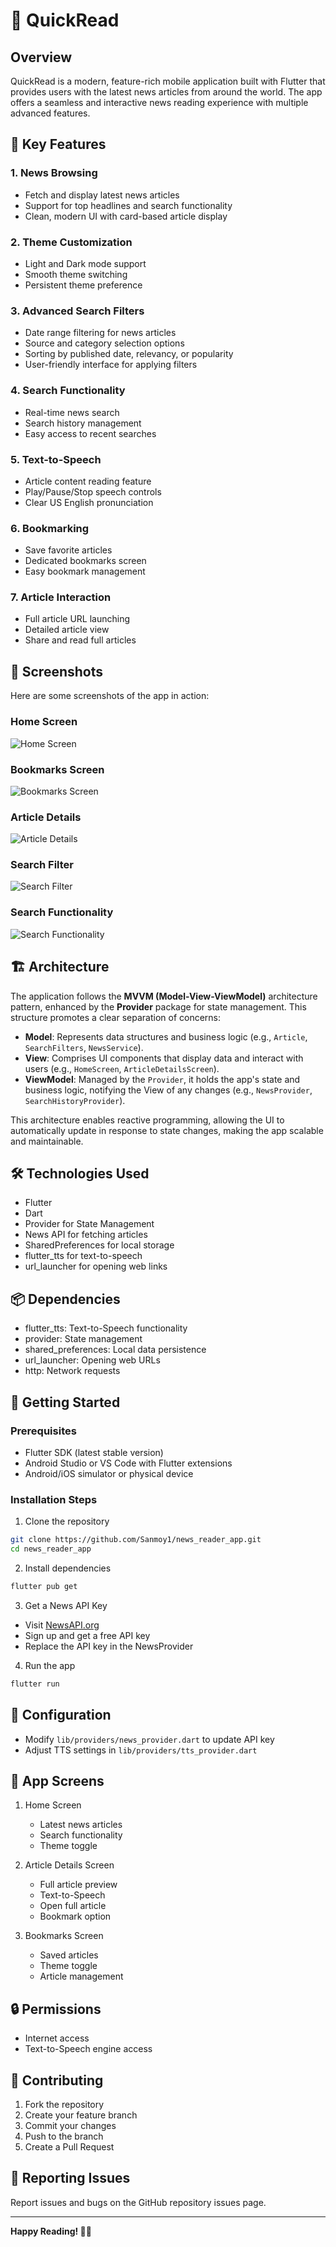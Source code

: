 # 📰 QuickRead

## Overview
QuickRead is a modern, feature-rich mobile application built with Flutter that provides users with the latest news articles from around the world. The app offers a seamless and interactive news reading experience with multiple advanced features.

## 🌟 Key Features

### 1. News Browsing
- Fetch and display latest news articles
- Support for top headlines and search functionality
- Clean, modern UI with card-based article display

### 2. Theme Customization
- Light and Dark mode support
- Smooth theme switching
- Persistent theme preference

### 3. Advanced Search Filters
- Date range filtering for news articles
- Source and category selection options
- Sorting by published date, relevancy, or popularity
- User-friendly interface for applying filters

### 4. Search Functionality
- Real-time news search
- Search history management
- Easy access to recent searches

### 5. Text-to-Speech
- Article content reading feature
- Play/Pause/Stop speech controls
- Clear US English pronunciation

### 6. Bookmarking
- Save favorite articles
- Dedicated bookmarks screen
- Easy bookmark management

### 7. Article Interaction
- Full article URL launching
- Detailed article view
- Share and read full articles

## 📸 Screenshots

Here are some screenshots of the app in action:

### Home Screen
![Home Screen](screenshots/image1.png)

### Bookmarks Screen
![Bookmarks Screen](screenshots/image2.png)

### Article Details
![Article Details](screenshots/image3.png)

### Search Filter
![Search Filter](screenshots/image4.png)

### Search Functionality
![Search Functionality](screenshots/image5.png)

## 🏗 Architecture

The application follows the **MVVM (Model-View-ViewModel)** architecture pattern, enhanced by the **Provider** package for state management. This structure promotes a clear separation of concerns:

- **Model**: Represents data structures and business logic (e.g., `Article`, `SearchFilters`, `NewsService`).
- **View**: Comprises UI components that display data and interact with users (e.g., `HomeScreen`, `ArticleDetailsScreen`).
- **ViewModel**: Managed by the `Provider`, it holds the app's state and business logic, notifying the View of any changes (e.g., `NewsProvider`, `SearchHistoryProvider`).

This architecture enables reactive programming, allowing the UI to automatically update in response to state changes, making the app scalable and maintainable.

## 🛠 Technologies Used
- Flutter
- Dart
- Provider for State Management
- News API for fetching articles
- SharedPreferences for local storage
- flutter_tts for text-to-speech
- url_launcher for opening web links

## 📦 Dependencies
- flutter_tts: Text-to-Speech functionality
- provider: State management
- shared_preferences: Local data persistence
- url_launcher: Opening web URLs
- http: Network requests

## 🚀 Getting Started

### Prerequisites
- Flutter SDK (latest stable version)
- Android Studio or VS Code with Flutter extensions
- Android/iOS simulator or physical device

### Installation Steps
1. Clone the repository
```bash
git clone https://github.com/Sanmoy1/news_reader_app.git
cd news_reader_app
```

2. Install dependencies
```bash
flutter pub get
```

3. Get a News API Key
- Visit [NewsAPI.org](https://newsapi.org/)
- Sign up and get a free API key
- Replace the API key in the NewsProvider

4. Run the app
```bash
flutter run
```

## 🔧 Configuration
- Modify `lib/providers/news_provider.dart` to update API key
- Adjust TTS settings in `lib/providers/tts_provider.dart`

## 🌈 App Screens
1. Home Screen
   - Latest news articles
   - Search functionality
   - Theme toggle

2. Article Details Screen
   - Full article preview
   - Text-to-Speech
   - Open full article
   - Bookmark option

3. Bookmarks Screen
   - Saved articles
   - Theme toggle
   - Article management

## 🔒 Permissions
- Internet access
- Text-to-Speech engine access

## 🤝 Contributing
1. Fork the repository
2. Create your feature branch
3. Commit your changes
4. Push to the branch
5. Create a Pull Request

## 🐛 Reporting Issues
Report issues and bugs on the GitHub repository issues page.

---

**Happy Reading! 📖✨**
